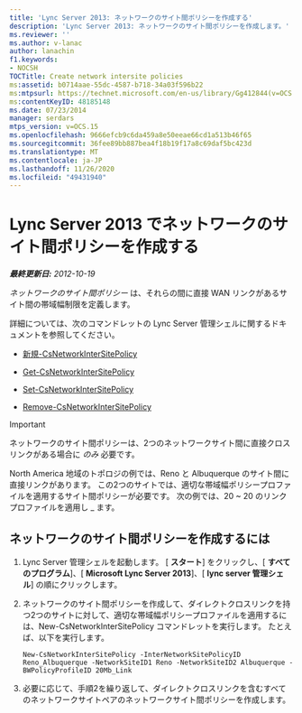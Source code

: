 ```yaml
---
title: 'Lync Server 2013: ネットワークのサイト間ポリシーを作成する'
description: 'Lync Server 2013: ネットワークのサイト間ポリシーを作成します。'
ms.reviewer: ''
ms.author: v-lanac
author: lanachin
f1.keywords:
- NOCSH
TOCTitle: Create network intersite policies
ms:assetid: b0714aae-55dc-4587-b718-34a03f596b22
ms:mtpsurl: https://technet.microsoft.com/en-us/library/Gg412844(v=OCS.15)
ms:contentKeyID: 48185148
ms.date: 07/23/2014
manager: serdars
mtps_version: v=OCS.15
ms.openlocfilehash: 9666efcb9c6da459a8e50eeae66cd1a513b46f65
ms.sourcegitcommit: 36fee89bb887bea4f18b19f17a8c69daf5bc423d
ms.translationtype: MT
ms.contentlocale: ja-JP
ms.lasthandoff: 11/26/2020
ms.locfileid: "49431940"
---
```

# <a name="create-network-intersite-policies-in-lync-server-2013"></a>Lync Server 2013 でネットワークのサイト間ポリシーを作成する

<div data-xmlns="http://www.w3.org/1999/xhtml">

<div class="topic" data-xmlns="http://www.w3.org/1999/xhtml" data-msxsl="urn:schemas-microsoft-com:xslt" data-cs="https://msdn.microsoft.com/">

<div data-asp="https://msdn2.microsoft.com/asp">



</div>

<div id="mainSection">

<div id="mainBody">

<span> </span>

_**最終更新日:** 2012-10-19_

*ネットワークのサイト間ポリシー* は、それらの間に直接 WAN リンクがあるサイト間の帯域幅制限を定義します。

詳細については、次のコマンドレットの Lync Server 管理シェルに関するドキュメントを参照してください。

  - [新規-CsNetworkInterSitePolicy](https://docs.microsoft.com/powershell/module/skype/New-CsNetworkInterSitePolicy)

  - [Get-CsNetworkInterSitePolicy](https://docs.microsoft.com/powershell/module/skype/Get-CsNetworkInterSitePolicy)

  - [Set-CsNetworkInterSitePolicy](https://docs.microsoft.com/powershell/module/skype/Set-CsNetworkInterSitePolicy)

  - [Remove-CsNetworkInterSitePolicy](https://docs.microsoft.com/powershell/module/skype/Remove-CsNetworkInterSitePolicy)

<div>


> [!IMPORTANT]  
> ネットワークのサイト間ポリシーは、2つのネットワークサイト間に直接クロスリンクがある場合に <EM>のみ</EM> 必要です。



</div>

North America 地域のトポロジの例では、Reno と Albuquerque のサイト間に直接リンクがあります。 この2つのサイトでは、適切な帯域幅ポリシープロファイルを適用するサイト間ポリシーが必要です。 次の例では、20 ~ 20 のリンクプロファイルを適用し \_ ます。

<div>

## <a name="to-create-a-network-intersite-policy"></a>ネットワークのサイト間ポリシーを作成するには

1.  Lync Server 管理シェルを起動します。 [ **スタート**] をクリックし、[ **すべてのプログラム**]、[ **Microsoft Lync Server 2013**]、[ **lync server 管理シェル**] の順にクリックします。

2.  ネットワークのサイト間ポリシーを作成して、ダイレクトクロスリンクを持つ2つのサイトに対して、適切な帯域幅ポリシープロファイルを適用するには、New-CsNetworkInterSitePolicy コマンドレットを実行します。 たとえば、以下を実行します。
    
        New-CsNetworkInterSitePolicy -InterNetworkSitePolicyID Reno_Albuquerque -NetworkSiteID1 Reno -NetworkSiteID2 Albuquerque -BWPolicyProfileID 20Mb_Link

3.  必要に応じて、手順2を繰り返して、ダイレクトクロスリンクを含むすべてのネットワークサイトペアのネットワークサイト間ポリシーを作成します。

</div>

</div>

<span> </span>

</div>

</div>

</div>

